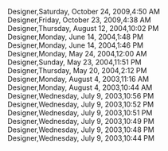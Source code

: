 ﻿Designer,Saturday, October 24, 2009,4:50 AM  Designer,Friday, October 23, 2009,4:38 AM  Designer,Thursday, August 12, 2004,10:02 PM  Designer,Monday, June 14, 2004,1:48 PM  Designer,Monday, June 14, 2004,1:46 PM  Designer,Monday, May 24, 2004,12:00 AM  Designer,Sunday, May 23, 2004,11:51 PM  Designer,Thursday, May 20, 2004,2:12 PM  Designer,Monday, August 4, 2003,11:16 AM  Designer,Monday, August 4, 2003,10:44 AM  Designer,Wednesday, July 9, 2003,10:56 PM  Designer,Wednesday, July 9, 2003,10:52 PM  Designer,Wednesday, July 9, 2003,10:51 PM  Designer,Wednesday, July 9, 2003,10:49 PM  Designer,Wednesday, July 9, 2003,10:48 PM  Designer,Wednesday, July 9, 2003,10:44 PM